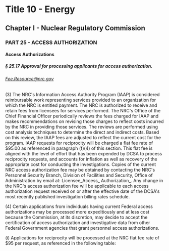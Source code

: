 
# Title 10 - Energy
## Chapter I - Nuclear Regulatory Commission
### PART 25 - ACCESS AUTHORIZATION
#### Access Authorizations
##### § 25.17 Approval for processing applicants for access authorization.
###### Fee.Resource@nrc.gov

(3) The NRC's Information Access Authority Program (IAAP) is considered reimbursable work representing services provided to an organization for which the NRC is entitled payment. The NRC is authorized to receive and retain fees from licensees for services performed. The NRC's Office of the Chief Financial Officer periodically reviews the fees charged for IAAP and makes recommendations on revising those charges to reflect costs incurred by the NRC in providing those services. The reviews are performed using cost analysis techniques to determine the direct and indirect costs. Based on this review, the IAAP fees are adjusted to reflect the current cost for the program. IAAP requests for reciprocity will be charged a flat fee rate of $95.00 as referenced in paragraph (f)(4) of this section. This flat fee is aligned with the level of effort that has been expended by DCSA to process reciprocity requests, and accounts for inflation as well as recovery of the appropriate cost for conducting the investigations. Copies of the current NRC access authorization fee may be obtained by contacting the NRC's Personnel Security Branch, Division of Facilities and Security, Office of Administration by email at: Licensee_Access_ Authorization_. Any change in the NRC's access authorization fee will be applicable to each access authorization request received on or after the effective date of the DCSA's most recently published investigation billing rates schedule.

(4) Certain applications from individuals having current Federal access authorizations may be processed more expeditiously and at less cost because the Commission, at its discretion, may decide to accept the certification of access authorization and investigative data from other Federal Government agencies that grant personnel access authorizations.

(i) Applications for reciprocity will be processed at the NRC flat fee rate of $95 per request, as referenced in the following table:

